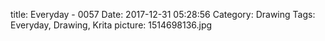 title: Everyday - 0057
Date: 2017-12-31 05:28:56
Category: Drawing
Tags: Everyday, Drawing, Krita
picture: 1514698136.jpg
